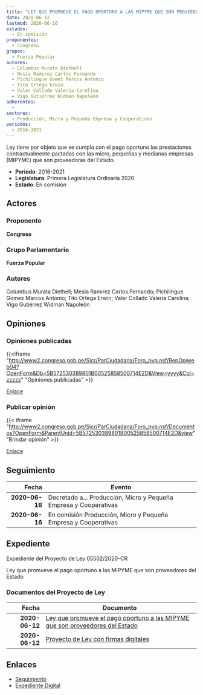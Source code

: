 ```yaml
---
title: "LEY QUE PROMUEVE EL PAGO OPORTUNO A LAS MIPYME QUE SON PROVEEDORES DEL ESTADO"
date: 2020-06-12
lastmod: 2020-06-16
estados: 
  - En comisión
proponentes: 
  - Congreso
grupos: 
  - Fuerza Popular
autores: 
  - Columbus Murata Diethell
  - Mesía Ramirez Carlos Fernando
  - Pichilingue Gomez Marcos Antonio
  - Tito Ortega Erwin
  - Valer Collado Valeria Carolina
  - Vigo Gutiérrez Widman Napoleón
adherentes: 
  - 
sectores: 
  - Producción, Micro y Pequeña Empresa y Cooperativas
periodos: 
  - 2016-2021
---
```


Ley tiene por objeto que se cumpla con el pago oportuno las prestaciones contractualmente pactadas con las micro, pequeñas y medianas empresas (MIPYME) que son proveedoras del Estado.

- **Periodo**: 2016-2021
- **Legislatura**: Primera Legislatura Ordinaria 2020
- **Estado**: En comisión

## Actores

### Proponente

**Congreso**

### Grupo Parlamentario

**Fuerza Popular**

### Autores

Columbus Murata Diethell; Mesía Ramirez Carlos Fernando; Pichilingue Gomez Marcos Antonio; Tito Ortega Erwin; Valer Collado Valeria Carolina; Vigo Gutiérrez Widman Napoleón


## Opiniones

### Opiniones publicadas

{{<iframe "http://www2.congreso.gob.pe/Sicr/ParCiudadana/Foro_pvp.nsf/RepOpiweb04?OpenForm&Db=5B572530389801B00525858500714E2D&View=yyyy&Col=zzzzz" "Opiniones publicadas" >}}

[Enlace](http://www2.congreso.gob.pe/Sicr/ParCiudadana/Foro_pvp.nsf/RepOpiweb04?OpenForm&Db=5B572530389801B00525858500714E2D&View=yyyy&Col=zzzzz)
### Publicar opinión

{{< iframe "http://www2.congreso.gob.pe/Sicr/ParCiudadana/Foro_pvp.nsf/Documentos?OpenForm&ParentUnid=5B572530389801B00525858500714E2D&view" "Brindar opinión" >}}

[Enlace](http://www2.congreso.gob.pe/Sicr/ParCiudadana/Foro_pvp.nsf/Documentos?OpenForm&ParentUnid=5B572530389801B00525858500714E2D&view)

## Seguimiento

| Fecha | Evento |
|------:|--------|
| **2020-06-16** | Decretado a... Producción, Micro y Pequeña Empresa y Cooperativas|
| **2020-06-16** | En comisión Producción, Micro y Pequeña Empresa y Cooperativas|


## Expediente

Expediente del Proyecto de Ley 05502/2020-CR

Ley que promueve el pago oportuno a las MIPYME que son proveedores del Estado


### Documentos del Proyecto de Ley

| Fecha | Documento |
|------:|--------|
| **2020-06-12** | [Ley que promueve el pago oportuno a las MIPYME que son proveedores del Estado](http://www.leyes.congreso.gob.pe/Documentos/2016_2021/Proyectos_de_Ley_y_de_Resoluciones_Legislativas/PL05502_20200612.pdf) |
| **2020-06-12** | [Proyecto de Ley con firmas digitales](http://www.leyes.congreso.gob.pe/Documentos/2016_2021/Proyectos_de_Ley_y_de_Resoluciones_Legislativas/Proyectos_Firmas_digitales/PL05502.pdf) |

## Enlaces 

- [Seguimiento](http://www2.congreso.gob.pehttp://www2.congreso.gob.pe/Sicr/TraDocEstProc/CLProLey2016.nsf/f7fff46988ca05b1052578e100829cc7/c0889610da15085205258587000f23bd?OpenDocument)
- [Expediente Digital](http://www2.congreso.gob.pehttp://www2.congreso.gob.pe/Sicr/TraDocEstProc/CLProLey2016.nsf/f7fff46988ca05b1052578e100829cc7/c0889610da15085205258587000f23bd?OpenDocument&Click=05257FB7005EB655.eb71d0cf91d8294e05256cdf006b5706/$Body/0.1C6C)
